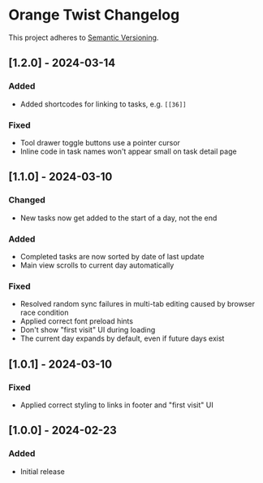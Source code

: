 # Orange Twist Changelog

This project adheres to [Semantic Versioning](https://semver.org/spec/v2.0.0.html).

## [1.2.0] - 2024-03-14

### Added

* Added shortcodes for linking to tasks, e.g. `[[36]]`

### Fixed

* Tool drawer toggle buttons use a pointer cursor
* Inline code in task names won't appear small on task detail page

## [1.1.0] - 2024-03-10

### Changed

* New tasks now get added to the start of a day, not the end

### Added

* Completed tasks are now sorted by date of last update
* Main view scrolls to current day automatically

### Fixed

* Resolved random sync failures in multi-tab editing caused by browser race condition
* Applied correct font preload hints
* Don't show "first visit" UI during loading
* The current day expands by default, even if future days exist

## [1.0.1] - 2024-03-10

### Fixed

* Applied correct styling to links in footer and "first visit" UI

## [1.0.0] - 2024-02-23

### Added

* Initial release
